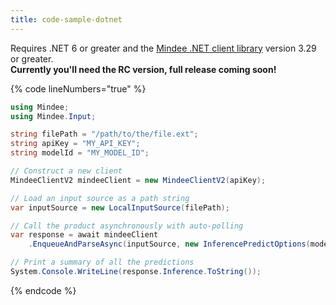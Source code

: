 ```yaml
---
title: code-sample-dotnet
---
```


Requires .NET 6 or greater and the [Mindee .NET client library](https://www.nuget.org/packages/Mindee/) version 3.29 or greater.\
**Currently you'll need the RC version, full release coming soon!**

{% code lineNumbers="true" %}
```csharp
using Mindee;
using Mindee.Input;

string filePath = "/path/to/the/file.ext";
string apiKey = "MY_API_KEY";
string modelId = "MY_MODEL_ID";

// Construct a new client
MindeeClientV2 mindeeClient = new MindeeClientV2(apiKey);

// Load an input source as a path string
var inputSource = new LocalInputSource(filePath);

// Call the product asynchronously with auto-polling
var response = await mindeeClient
    .EnqueueAndParseAsync(inputSource, new InferencePredictOptions(modelId));

// Print a summary of all the predictions
System.Console.WriteLine(response.Inference.ToString());
```
{% endcode %}
